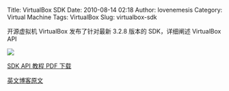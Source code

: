 Title: VirtualBox SDK
Date: 2010-08-14 02:18
Author: lovenemesis
Category: Virtual Machine
Tags: VirtualBox
Slug: virtualbox-sdk

开源虚拟机 VirtualBox 发布了针对最新 3.2.8 版本的 SDK，详细阐述
VirtualBox API

[![](http://linuxtoy.org/img/2010/08/virtualbox_api.png)](http://linuxtoy.org/img/2010/08/virtualbox_api.png)

[SDK API 教程 PDF
下载](http://download.virtualbox.org/virtualbox/SDKRef.pdf)

[英文博客原文](http://blogs.sun.com/fatbloke/entry/the_virtualbox_software_development_kit)
